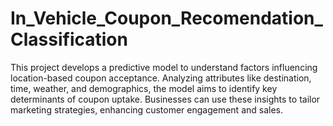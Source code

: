 # In_Vehicle_Coupon_Recomendation_Classification
 This project develops a predictive model to understand factors influencing location-based coupon acceptance. Analyzing attributes like destination, time, weather, and demographics, the model aims to identify key determinants of coupon uptake. Businesses can use these insights to tailor marketing strategies, enhancing customer engagement and sales.
